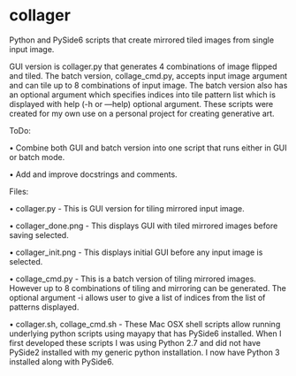 # collager
Python and PySide6 scripts that create mirrored tiled images from single input image.

GUI version is collager.py that generates 4 combinations of image flipped and tiled. The batch version, collage_cmd.py, accepts input image argument and can tile up to 8 combinations of input image. The batch version also has an optional argument which specifies indices into tile pattern list which is displayed with help (-h or —help) optional argument. These scripts were created for my own use on a personal project for creating generative art.

ToDo:

•    Combine both GUI and batch version into one script that runs either in GUI or batch mode.

•    Add and improve docstrings and comments. 

Files:

•    collager.py - This is GUI version for tiling mirrored input image.

•    collager_done.png - This displays GUI with tiled mirrored images before saving selected. 

•    collager_init.png - This displays initial GUI before any input image is selected.

•    collage_cmd.py - This is a batch version of tiling mirrored images. However up to 8 combinations of tiling and mirroring can be generated. The optional argument -i allows user to give a list of indices from the list of patterns displayed.

•    collager.sh, collage_cmd.sh - These Mac OSX shell scripts allow running underlying python scripts using mayapy that has PySide6 installed. When I first developed these scripts I was using Python 2.7 and did not have PySide2 installed with my generic python installation. I now have Python 3 installed along with PySide6.


